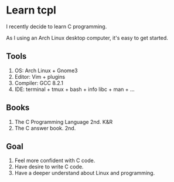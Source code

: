 # Learn tcpl

I recently decide to learn C programming.

As I using an Arch Linux desktop computer, it's easy to get started.

## Tools

1. OS: Arch Linux + Gnome3
2. Editor: Vim + plugins
3. Compiler: GCC 8.2.1
4. IDE: terminal + tmux + bash + info libc + man + ...

## Books

1. The C Programming Language 2nd. K&R
2. The C answer book. 2nd.

## Goal

1. Feel more confident with C code.
2. Have desire to write C code.
3. Have a deeper understand about Linux and programming.
